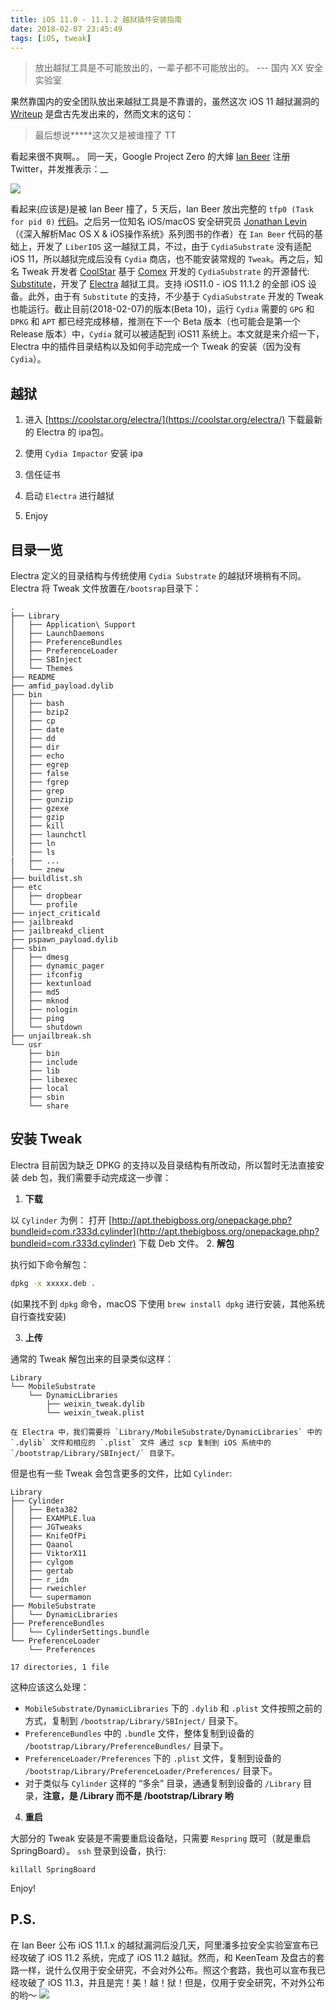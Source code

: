 ```yaml
---
title: iOS 11.0 - 11.1.2 越狱插件安装指南
date: 2018-02-07 23:45:49
tags: [iOS, tweak]
---
```


> 放出越狱工具是不可能放出的，一辈子都不可能放出的。
> --- 国内 XX 安全实验室

果然靠国内的安全团队放出来越狱工具是不靠谱的，虽然这次 iOS 11 越狱漏洞的 [Writeup](http://blog.pangu.io/iosurfacerootuserclient-port-uaf/) 是盘古先发出来的，然而文末的这句：
>最后想说*****这次又是被谁撞了 TT

看起来很不爽啊。。
同一天，Google Project Zero 的大婶 [Ian Beer](https://twitter.com/i41nbeer) 注册 Twitter，并发推表示：__

![](https://i.loli.net/2018/02/07/5a7b1fa2ad33e.jpg)

看起来(应该是)是被 Ian Beer 撞了，5 天后，Ian Beer 放出完整的 `tfp0 (Task for pid 0)` [代码](https://bugs.chromium.org/p/project-zero/issues/detail?id=1417#c3)。之后另一位知名 iOS/macOS 安全研究员 [Jonathan Levin](https://twitter.com/Morpheus______) （《深入解析Mac OS X & iOS操作系统》系列图书的作者）在 `Ian Beer` 代码的基础上，开发了 `LiberIOS` 这一越狱工具，不过，由于 `CydiaSubstrate` 没有适配 iOS 11，所以越狱完成后没有 `Cydia` 商店，也不能安装常规的 `Tweak`。再之后，知名 Tweak 开发者 [CoolStar](https://twitter.com/coolstarorg) 基于 [Comex]() 开发的 `CydiaSubstrate` 的开源替代: [Substitute](https://github.com/comex/substitute)，开发了 [Electra](https://github.com/coolstar/electra.git) 越狱工具。支持 iOS11.0 - iOS 11.1.2 的全部 iOS 设备。此外，由于有 `Substitute` 的支持，不少基于 `CydiaSubstrate` 开发的 Tweak 也能运行。截止目前(2018-02-07)的版本(Beta 10)，运行 `Cydia` 需要的 `GPG` 和 `DPKG` 和 `APT` 都已经完成移植，推测在下一个 Beta 版本（也可能会是第一个 Release 版本）中，`Cydia` 就可以被适配到 iOS11 系统上。本文就是来介绍一下，Electra 中的插件目录结构以及如何手动完成一个 Tweak 的安装（因为没有 `Cydia`）。

## 越狱
1. 进入 [https://coolstar.org/electra/](https://coolstar.org/electra/) 下载最新的 Electra 的 ipa包。

2. 使用 `Cydia Impactor` 安装 ipa
3. 信任证书
4. 启动 `Electra` 进行越狱
5. Enjoy

## 目录一览
Electra 定义的目录结构与传统使用 `Cydia Substrate` 的越狱环境稍有不同。
Electra 将 Tweak 文件放置在`/bootsrap`目录下：

```
.
├── Library
│   ├── Application\ Support
│   ├── LaunchDaemons
│   ├── PreferenceBundles
│   ├── PreferenceLoader
│   ├── SBInject
│   └── Themes
├── README
├── amfid_payload.dylib
├── bin
│   ├── bash
│   ├── bzip2
│   ├── cp
│   ├── date
│   ├── dd
│   ├── dir
│   ├── echo
│   ├── egrep
│   ├── false
│   ├── fgrep
│   ├── grep
│   ├── gunzip
│   ├── gzexe
│   ├── gzip
│   ├── kill
│   ├── launchctl
│   ├── ln
│   ├── ls
|   ├── ...
│   └── znew
├── buildlist.sh
├── etc
│   ├── dropbear
│   └── profile
├── inject_criticald
├── jailbreakd
├── jailbreakd_client
├── pspawn_payload.dylib
├── sbin
│   ├── dmesg
│   ├── dynamic_pager
│   ├── ifconfig
│   ├── kextunload
│   ├── md5
│   ├── mknod
│   ├── nologin
│   ├── ping
│   └── shutdown
├── unjailbreak.sh
└── usr
    ├── bin
    ├── include
    ├── lib
    ├── libexec
    ├── local
    ├── sbin
    └── share
```

## 安装 Tweak
Electra 目前因为缺乏 DPKG 的支持以及目录结构有所改动，所以暂时无法直接安装 deb 包，我们需要手动完成这一步骤：

1. **下载**
    
以 `Cylinder` 为例：
打开 [http://apt.thebigboss.org/onepackage.php?bundleid=com.r333d.cylinder](http://apt.thebigboss.org/onepackage.php?bundleid=com.r333d.cylinder) 下载 Deb 文件。
2. **解包**
    
执行如下命令解包：
    
```bash
dpkg -x xxxxx.deb .
```
    
(如果找不到 `dpkg` 命令，macOS 下使用 `brew install dpkg` 进行安装，其他系统自行查找安装)
    
3. **上传**
    
通常的 Tweak 解包出来的目录类似这样：
    
```
Library
└── MobileSubstrate
    └── DynamicLibraries
        ├── weixin_tweak.dylib
        └── weixin_tweak.plist
```

    在 Electra 中，我们需要将 `Library/MobileSubstrate/DynamicLibraries` 中的 `.dylib` 文件和相应的 `.plist` 文件 通过 scp 复制到 iOS 系统中的 `/bootstrap/Library/SBInject/` 目录下。
    
但是也有一些 Tweak 会包含更多的文件，比如 `Cylinder`:

```
Library
├── Cylinder
│   ├── Beta382
│   ├── EXAMPLE.lua
│   ├── JGTweaks
│   ├── KnifeOfPi
│   ├── Qaanol
│   ├── ViktorX11
│   ├── cylgom
│   ├── gertab
│   ├── r_idn
│   ├── rweichler
│   └── supermamon
├── MobileSubstrate
│   └── DynamicLibraries
├── PreferenceBundles
│   └── CylinderSettings.bundle
└── PreferenceLoader
    └── Preferences

17 directories, 1 file
```

这种应该这么处理：

 * `MobileSubstrate/DynamicLibraries` 下的 `.dylib` 和 `.plist` 文件按照之前的方式，复制到 `/bootstrap/Library/SBInject/` 目录下。
 * `PreferenceBundles` 中的 `.bundle` 文件，整体复制到设备的 `/bootstrap/Library/PreferenceBundles/` 目录下。
 * `PreferenceLoader/Preferences` 下的 `.plist` 文件，复制到设备的 `/bootstrap/Library/PreferenceLoader/Preferences/` 目录下。
 * 对于类似与 `Cylinder` 这样的 “多余” 目录，通通复制到设备的 `/Library` 目录，**注意，是 /Library 而不是 /bootstrap/Library 哟**

4. **重启**

大部分的 Tweak 安装是不需要重启设备哒，只需要 `Respring` 既可（就是重启 SpringBoard）。
`ssh` 登录到设备，执行:

```shell
killall SpringBoard
```

Enjoy!

## P.S. 
在 Ian Beer 公布 iOS 11.1.x 的越狱漏洞后没几天，阿里潘多拉安全实验室宣布已经攻破了 iOS 11.2 系统，完成了 iOS 11.2 越狱。然而，和 KeenTeam 及盘古的套路一样，说什么仅用于安全研究，不会对外公布。照这个套路，我也可以宣布我已经攻破了 iOS 11.3，并且是完！美！越！狱！但是，仅用于安全研究，不对外公布的哟～
![](https://i.loli.net/2018/02/07/5a7b1fa375aec.jpg)




